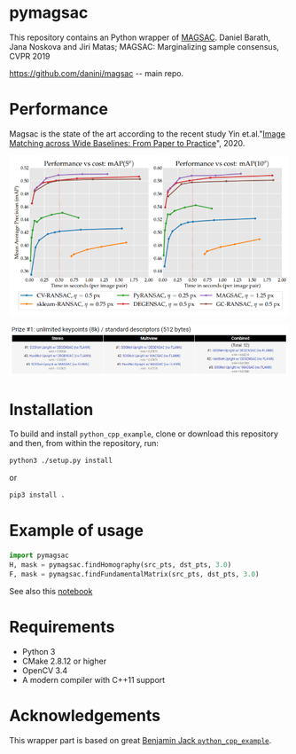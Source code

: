 # pymagsac

This repository contains an Python wrapper of [MAGSAC](https://arxiv.org/abs/1803.07469.pdf). 
Daniel Barath, Jana Noskova and Jiri Matas; MAGSAC: Marginalizing sample consensus, CVPR 2019

https://github.com/danini/magsac -- main repo. 


# Performance

Magsac is the state of the art according to the recent study Yin et.al."[Image Matching across Wide Baselines: From Paper to Practice](https://arxiv.org/abs/2003.01587.pdf)", 2020.

![IMW-benchmark](img/ransacs.png)


![IMW-Challenge](img/ransacs2.png)


# Installation

To build and install `python_cpp_example`, clone or download this repository and then, from within the repository, run:

```bash
python3 ./setup.py install
```

or

```bash
pip3 install .
```

# Example of usage

```python
import pymagsac
H, mask = pymagsac.findHomography(src_pts, dst_pts, 3.0)
F, mask = pymagsac.findFundamentalMatrix(src_pts, dst_pts, 3.0)

```

See also this [notebook](examples/example.ipynb)


# Requirements

- Python 3
- CMake 2.8.12 or higher
- OpenCV 3.4
- A modern compiler with C++11 support


# Acknowledgements

This wrapper part is based on great [Benjamin Jack `python_cpp_example`](https://github.com/benjaminjack/python_cpp_example).
